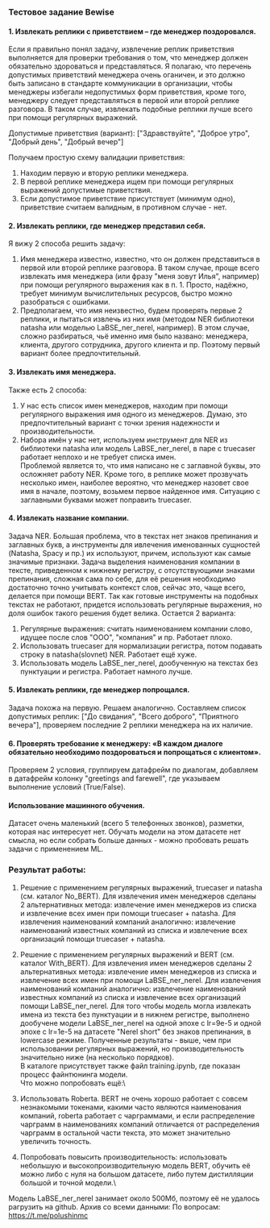 ### Тестовое задание Bewise

#### 1. Извлекать реплики с приветствием – где менеджер поздоровался.
Если я правильно понял задачу, извлечение реплик приветствия выполняется для проверки требования о том, что менеджер должен обязательно здороваться и представляться.
Я полагаю, что перечень допустимых приветствий менеджера очень оганичен, и это должно быть записано в стандарте коммуникации в организации, чтобы менеджеры избегали недопустимых форм приветствия, кроме того, менеджеру следует представляться в первой или второй реплике разговора.
В таком случае, извлекать подобные реплики лучше всего при помощи регулярных выражений.

Допустимые приветствия (вариант): ["Здравствуйте", "Доброе утро", "Добрый день", "Добрый вечер"]

Получаем простую схему валидации приветствия:
1. Находим первую и вторую реплики менеджера.
2. В первой реплике менеджера ищем при помощи регулярных выражений допустимые приветствия.
3. Если допустимое приветствие присутствует (минимум одно), приветствие считаем валидным, в противном случае - нет.

#### 2. Извлекать реплики, где менеджер представил себя.
Я вижу 2 способа решить задачу:
1. Имя менеджера известно, известно, что он должен представиться в первой или второй реплике разговора. В таком случае, проще всего извлекать имя менеджера (или фразу "меня зовут Илья", например) при помощи регулярного выражения как в п. 1. Просто, надёжно, требует минимум вычислительных ресурсов, быстро можно разобраться с ошибками.
2. Предполагаем, что имя неизвестно, будем проверять первые 2 реплики, и пытаться извлечь из них имя (методом NER библиотеки natasha или моделью LaBSE_ner_nerel, например). В этом случае, сложно разбираться, чьё именно имя было названо: менеджера, клиента, другого сотрудника, другого клиента и пр. Поэтому первый вариант более предпочтительный.

#### 3. Извлекать имя менеджера.
Также есть 2 способа:
1. У нас есть список имен менеджеров, находим при помощи регулярного выражения имя одного из менеджеров. Думаю, это предпочтительный вариант с точки зрения надежности и производительности.
2. Набора имён у нас нет, используем инструмент для NER из библиотеки natasha или модель LaBSE_ner_nerel, в паре с truecaser работает неплохо и не требует списка имен.\
Проблемой является то, что имя написано не с заглавной буквы, это осложняет работу NER. Кроме того, в реплике может прозвучать несколько имен, наиболее вероятно, что менеджер назовет свое имя в начале, поэтому, возьмем первое найденное имя.
Ситуацию с заглавными буквами может поправить truecaser.

#### 4. Извлекать название компании.
Задача NER.
Большая проблема, что в текстах нет знаков препинания и заглавных букв, а инструменты для ивлечения именованных сущностей (Natasha, Spacy и пр.) их используют, причем, используют как самые значимые признаки.
Задача выделения наименования компании в тексте, приведенном к нижнему регистру, с отсутствующими знаками препинания, сложная сама по себе, для её решения необходимо достаточно точно учитывать контекст слов, сейчас это, чаще всего, делается при помощи BERT.
Так как готовые инструменты на подобных текстах не работают, придется использовать регулярные выражения, но доля ошибок такого решения будет велика.
Остается 2 варианта:
1. Регулярные выражения: считать наименованием компании слово, идущее после слов "ООО", "компания" и пр. Работает плохо.
2. Использовать truecaser для нормализации регистра, потом подавать строку в natasha(slovnet) NER. Работает ещё хуже.
3. Использовать модель LaBSE_ner_nerel, дообученную на текстах без пунктуации и регистра. Работает намного лучше.

#### 5. Извлекать реплики, где менеджер попрощался.
Задача похожа на первую. Решаем аналогично. Составляем список допустимых реплик: ["До свидания", "Всего доброго", "Приятного вечера"], проверяем последние 2 реплики менеджера на их наличие.


#### 6. Проверять требование к менеджеру: «В каждом диалоге обязательно необходимо поздороваться и попрощаться с клиентом».
Проверяем 2 условия, группируем датафрейм по диалогам, добавляем в датафрейм колонку "greetings and farewell", где указываем выполнение условий (True/False).

#### Использование машинного обучения.
Датасет очень маленький (всего 5 телефонных звонков), разметки, которая нас интересует нет. Обучать модели на этом датасете нет смысла, но если собрать больше данных - можно пробовать решать задачи с применением ML.

### Результат работы:
1. Решение с применением регулярных выражений, truecaser и natasha (см. каталог No_BERT).
Для извлечения имен менеджеров сделаны 2 альтернативных метода: извлечение имен менеджеров из списка и извлечение всех имен при помощи truecaser + natasha.
Для извлечения наименований компаний аналогично: извлечение наименований известных компаний из списка и извлечение всех организаций помощи truecaser + natasha.

2. Решение с применением регулярных выражений и BERT (см. каталог With_BERT).
Для извлечения имен менеджеров сделаны 2 альтернативных метода: извлечение имен менеджеров из списка и извлечение всех имен при помощи LaBSE_ner_nerel.
Для извлечения наименований компаний аналогично: извлечение наименований известных компаний из списка и извлечение всех организаций помощи LaBSE_ner_nerel.
Для того чтобы модель могла извлекать имена из текста без пунктуации и в нижнем регистре, выполнено дообучене модели LaBSE_ner_nerel на одной эпохе с lr=9e-5 и одной эпохе с lr=1e-5 на датасете "Nerel short" без знаков препинания, в lowercase режиме. Полученные результаты - выше, чем при использовании регулярных выражений, но производительность значительно ниже (на несколько порядков).\
В каталоге присутствует также файл training.ipynb, где показан процесс файнтюнинга модели.\
Что можно попробовать ещё:\
1. Использовать Roberta. BERT не очень хорошо работает с совсем незнакомыми токенами, какими часто являются наименования компаний, roberta работает с чарграммами, и если распределение чарграмм в наименованиях компаний отличается от распределения чарграмм в остальной части текста, это может значительно увеличить точность.
2. Попробовать повысить производительность: использовать небольшую и высокопроизводительную модель BERT, обучить её можно либо с нуля на большом датасете, либо путем дистилляции большой и точной модели.\

Модель LaBSE_ner_nerel занимает около 500Мб, поэтому её не удалось рагрузить на github. Архив со всеми данными:
По вопросам: https://t.me/polushinmc